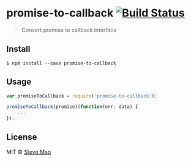 # promise-to-callback [![Build Status](https://travis-ci.org/stevemao/promise-to-callback.svg?branch=master)](https://travis-ci.org/stevemao/promise-to-callback)

> Convert promise to callback interface


## Install

```
$ npm install --save promise-to-callback
```


## Usage

```js
var promiseToCallback = require('promise-to-callback');

promiseToCallback(promise)(function(err, data) {
	...
});
```


## License

MIT © [Steve Mao](https://github.com/stevemao)
